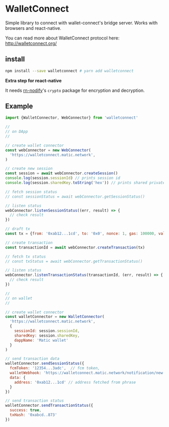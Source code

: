 # WalletConnect

Simple library to connect with wallet-connect's bridge server. Works with browsers and react-native.

You can read more about WalletConnect protocol here: http://walletconnect.org/

## install

```bash
npm install --save walletconnect # yarn add walletconnect
```

**Extra step for react-native**

It needs [rn-nodify](https://github.com/tradle/rn-nodeify)'s `crypto` package for encryption and decryption.

## Example

```js
import {WalletConnector, WebConnector} from 'walletconnect'

//
// on DApp
//

// create wallet connector
const webConnector = new WebConnector(
  'https://walletconnect.matic.network',
)

// create new session
const session = await webConnector.createSession()
console.log(session.sessionId) // prints session id
console.log(session.sharedKey.toString('hex')) // prints shared private key

// fetch session status
// const sessionStatus = await webConnector.getSessionStatus()

// listen status
webConnector.listenSessionStatus((err, result) => {
  // check result
})

// draft tx
const tx = {from: '0xab12...1cd', to: '0x0', nonce: 1, gas: 100000, value: 0, data: '0x0'}

// create transaction
const transactionId = await webConnector.createTransaction(tx)

// fetch tx status
// const txStatus = await webConnector.getTransactionStatus()

// listen status
webConnector.listenTransactionStatus(transactionId, (err, result) => {
  // check result
})

//
// on wallet
//

// create wallet connector
const walletConnector = new WalletConnector(
  'https://walletconnect.matic.network',
  {
    sessionId: session.sessionId,
    sharedKey: session.sharedKey,
    dappName: 'Matic wallet'
  }
)

// send transaction data
walletConnector.sendSessionStatus({
  fcmToken: '12354...3adc',  // fcm token,
  walletWebhook: 'https://walletconnect.matic.network/notification/new',  // wallet webhook
  data: {
    address: '0xab12...1cd' // address fetched from phrase
  }
})

// send transaction status
walletConnector.sendTransactionStatus({
  success: true,
  txHash: '0xabcd..873'
})
```
